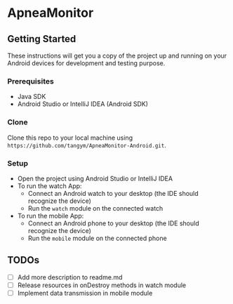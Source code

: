 # ApneaMonitor

## Getting Started
These instructions will get you a copy of the project up and running on your Android devices for development and testing purpose.

### Prerequisites
- Java SDK
- Android Studio or IntelliJ IDEA (Android SDK)

### Clone
Clone this repo to your local machine using ```https://github.com/tangym/ApneaMonitor-Android.git```.

### Setup
- Open the project using Android Studio or IntelliJ IDEA
- To run the watch App:
    - Connect an Android watch to your desktop (the IDE should recognize the device)
    - Run the ```watch``` module on the connected watch
- To run the mobile App:
    - Connect an Android phone to your desktop (the IDE should recognize the device)
    - Run the ```mobile``` module on the connected phone

## TODOs
- [ ] Add more description to readme.md
- [ ] Release resources in onDestroy methods in watch module
- [ ] Implement data transmission in mobile module

